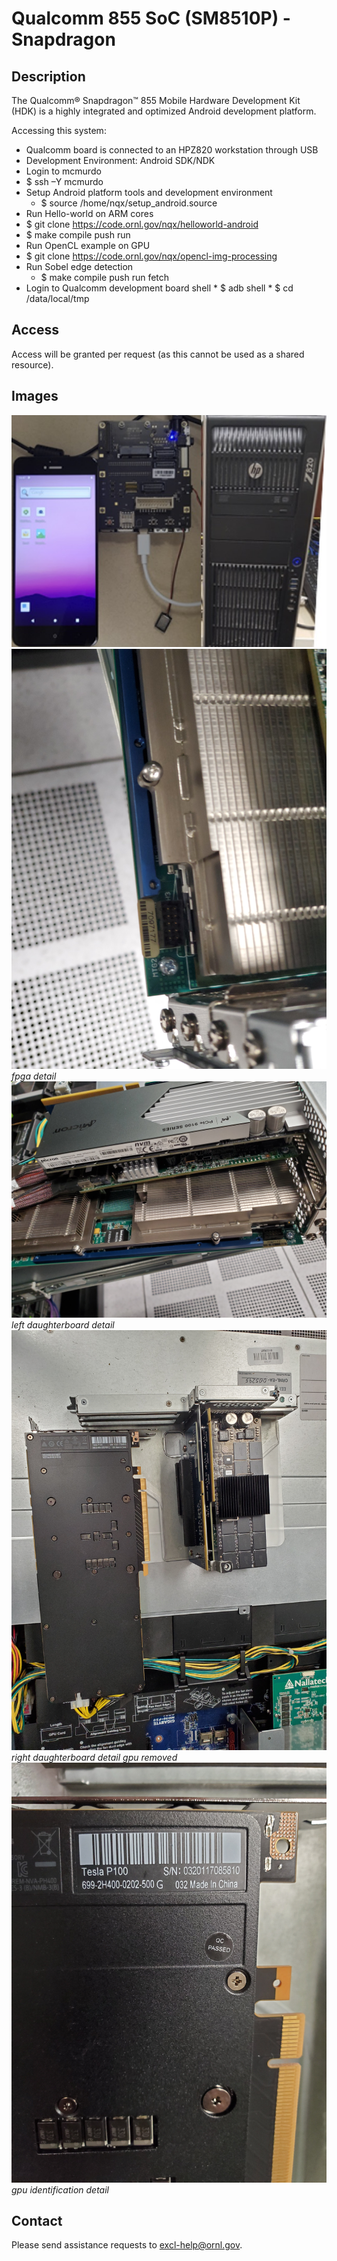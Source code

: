 # Qualcomm 855 SoC (SM8510P) - Snapdragon

## Description

The Qualcomm® Snapdragon™ 855 Mobile Hardware Development Kit (HDK) is a highly integrated and optimized Android development platform.

Accessing this system:

*  Qualcomm board is connected to an HPZ820 workstation  through USB 
*  Development Environment: Android SDK/NDK
*  Login to mcmurdo
  *  $ ssh –Y mcmurdo
* Setup Android platform tools and development environment
  *  $ source /home/nqx/setup_android.source
*  Run Hello-world on ARM cores 
  * $ git clone https://code.ornl.gov/nqx/helloworld-android 
  * $ make  compile  push  run
*  Run OpenCL example on GPU
  * $ git clone https://code.ornl.gov/nqx/opencl-img-processing 
  * Run Sobel edge detection
    * 	$ make  compile  push  run  fetch
  *  Login to Qualcomm development board shell
    * $ adb shell 
    * $ cd /data/local/tmp

## Access

Access will be granted per request (as this cannot be used as a shared
resource).  

## Images

![Laboratory Setup](images/snapdragon1.jpg "Laboratory Setup")
![fpga detail](images/20190607_154604.jpg "fpga detail")
*fpga detail*
![left daughterboard detail](images/20190607_154621.jpg "left daughterboard detail")
*left daughterboard detail*
![right daughterboard gpu removed ](images/20190607_155804.jpg "right daughterboard gpu removed")
*right daughterboard detail gpu removed*
![gpu identification detail](images/20190607_155811.jpg "gpu identification detail")
*gpu identification detail*


## Contact
Please send assistance requests to excl-help@ornl.gov.
